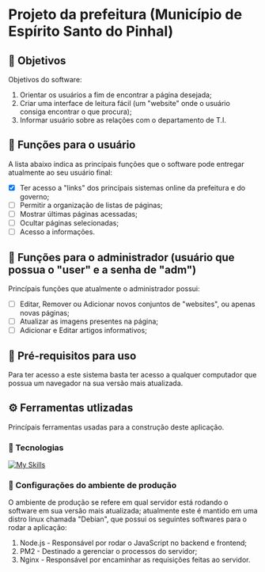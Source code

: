 # Projeto da prefeitura (Município de Espírito Santo do Pinhal)

## 🍪 Objetivos

Objetivos do software:

1. Orientar os usuários a fim de encontrar a página desejada;
2. Criar uma interface de leitura fácil (um "website" onde o usuário consiga encontrar o que procura);
3. Informar usuário sobre as relações com o departamento de T.I.

## 🍜 Funções para o usuário

A lista abaixo indica as princípais funções que o software pode entregar atualmente ao seu usuário final:

- [x] Ter acesso a "links" dos princípais sistemas online da prefeitura e do governo;
- [ ] Permitir a organização de listas de páginas;
- [ ] Mostrar últimas páginas acessadas;
- [ ] Ocultar páginas selecionadas;
- [ ] Acesso a informações.

## 🌮 Funções para o administrador (usuário que possua o "user" e a senha de "adm")

Princípais funções que atualmente o administrador possui:

- [ ] Editar, Remover ou Adicionar novos conjuntos de "websites", ou apenas novas páginas;
- [ ] Atualizar as imagens presentes na página;
- [ ] Adicionar e Editar artigos informativos;

## 🧀 Pré-requisitos para uso

Para ter acesso a este sistema basta ter acesso a qualquer computador que possua um navegador na sua versão mais atualizada.

## ⚙ Ferramentas utlizadas

Princípais ferramentas usadas para a construção deste aplicação.

### 🧮 Tecnologias

[![My Skills](https://skills.thijs.gg/icons?i=figma,git,html,js,mongodb,nodejs,react&theme=dark)](https://skills.thijs.gg)

### 🚀 Configurações do ambiente de produção

O ambiente de produção se refere em qual servidor está rodando o software em sua versão mais atualizada; atualmente este é mantido em uma distro linux chamada "Debian", que possui os seguintes softwares para o rodar a aplicação:

1. Node.js - Responsável por rodar o JavaScript no backend e frontend;
2. PM2 - Destinado a gerenciar o processos do servidor;
3. Nginx - Responsável por encaminhar as requisições feitas ao servidor.
